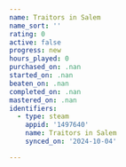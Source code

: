 ```yaml
---
name: Traitors in Salem
name_sort: ''
rating: 0
active: false
progress: new
hours_played: 0
purchased_on: .nan
started_on: .nan
beaten_on: .nan
completed_on: .nan
mastered_on: .nan
identifiers:
  - type: steam
    appid: '1497640'
    name: Traitors in Salem
    synced_on: '2024-10-04'

---
```

